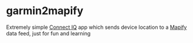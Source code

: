 # garmin2mapify
Extremely simple [Connect IQ](https://apps.garmin.com) app which sends device location to a [Mapify](https://www.mapify.ai/) data feed, just for fun and learning 
